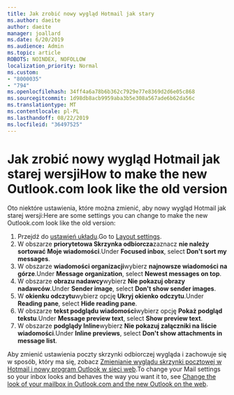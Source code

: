 ```yaml
---
title: Jak zrobić nowy wygląd Hotmail jak stary
ms.author: daeite
author: daeite
manager: joallard
ms.date: 6/20/2019
ms.audience: Admin
ms.topic: article
ROBOTS: NOINDEX, NOFOLLOW
localization_priority: Normal
ms.custom:
- "8000035"
- "794"
ms.openlocfilehash: 34ff4a6a78b6b362c7929e77e8369d2d6e05c868
ms.sourcegitcommit: 1d98db8acb9959aba3b5e308a567ade6b62da56c
ms.translationtype: MT
ms.contentlocale: pl-PL
ms.lasthandoff: 08/22/2019
ms.locfileid: "36497525"
---
```

# <a name="how-to-make-the-new-outlookcom-look-like-the-old-version"></a><span data-ttu-id="a8449-102">Jak zrobić nowy wygląd Hotmail jak starej wersji</span><span class="sxs-lookup"><span data-stu-id="a8449-102">How to make the new Outlook.com look like the old version</span></span>

<span data-ttu-id="a8449-103">Oto niektóre ustawienia, które można zmienić, aby nowy wygląd Hotmail jak starej wersji:</span><span class="sxs-lookup"><span data-stu-id="a8449-103">Here are some settings you can change to make the new Outlook.com look like the old version:</span></span>

1. <span data-ttu-id="a8449-104">Przejdź do [ustawień układu](https://outlook.live.com/mail/options/mail/layout).</span><span class="sxs-lookup"><span data-stu-id="a8449-104">Go to [Layout settings](https://outlook.live.com/mail/options/mail/layout).</span></span>
1. <span data-ttu-id="a8449-105">W obszarze **priorytetowa Skrzynka odbiorcza**zaznacz **nie należy sortować Moje wiadomości**.</span><span class="sxs-lookup"><span data-stu-id="a8449-105">Under **Focused inbox**, select **Don't sort my messages**.</span></span>
1. <span data-ttu-id="a8449-106">W obszarze **wiadomości organizacji**wybierz **najnowsze wiadomości na górze**.</span><span class="sxs-lookup"><span data-stu-id="a8449-106">Under **Message organization**, select **Newest messages on top**.</span></span>
1. <span data-ttu-id="a8449-107">W obszarze **obrazu nadawcy**wybierz **Nie pokazuj obrazy nadawców**.</span><span class="sxs-lookup"><span data-stu-id="a8449-107">Under **Sender image**, select **Don't show sender images**.</span></span>
1. <span data-ttu-id="a8449-108">W **okienku odczytu**wybierz opcję **Ukryj okienko odczytu**.</span><span class="sxs-lookup"><span data-stu-id="a8449-108">Under **Reading pane**, select **Hide reading pane**.</span></span>
1. <span data-ttu-id="a8449-109">W obszarze **tekst podglądu wiadomości**wybierz opcję **Pokaż podgląd tekstu**.</span><span class="sxs-lookup"><span data-stu-id="a8449-109">Under **Message preview text**, select **Show preview text**.</span></span>
1. <span data-ttu-id="a8449-110">W obszarze **podglądy Inline**wybierz **Nie pokazuj załączniki na liście wiadomości**.</span><span class="sxs-lookup"><span data-stu-id="a8449-110">Under **Inline previews**, select **Don't show attachments in message list**.</span></span>

<span data-ttu-id="a8449-111">Aby zmienić ustawienia poczty skrzynki odbiorczej wygląda i zachowuje się w sposób, który ma się, zobacz [Zmienianie wyglądu skrzynki pocztowej w Hotmail i nowy program Outlook w sieci web](https://support.office.com/article/b41c2ecb-f23c-42b3-b7f8-659646d5e58c?wt.mc_id=Office_Outlook_com_Alchemy).</span><span class="sxs-lookup"><span data-stu-id="a8449-111">To change your Mail settings so your inbox looks and behaves the way you want it to, see [Change the look of your mailbox in Outlook.com and the new Outlook on the web](https://support.office.com/article/b41c2ecb-f23c-42b3-b7f8-659646d5e58c?wt.mc_id=Office_Outlook_com_Alchemy).</span></span>